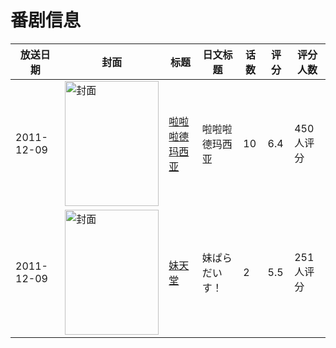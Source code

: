 # 番剧信息

|放送日期|封面|标题|日文标题|话数|评分|评分人数|
|---|---|---|---|---|---|---|
|2011-12-09|<img src="//lain.bgm.tv/pic/cover/c/52/ec/39743_X1MXN.jpg" alt="封面" style="width:150px;height:200px;object-fit:cover;">|[啦啦啦德玛西亚](https://bangumi.tv/subject/39743)|啦啦啦德玛西亚|10|6.4|450人评分|
|2011-12-09|<img src="/img/no_icon_subject.png" alt="封面" style="width:150px;height:200px;object-fit:cover;">|[妹天堂](https://bangumi.tv/subject/69196)|妹ぱらだいす！|2|5.5|251人评分|
